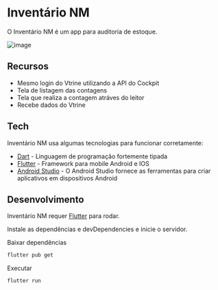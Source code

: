 # Inventário NM

O Inventário NM é um app para auditoria de estoque.

![image](https://user-images.githubusercontent.com/32520465/149388957-4e21e16b-69e9-413c-9e2e-939ccd9b4dcb.png)


## Recursos

- Mesmo login do Vtrine utilizando a API do Cockpit
- Tela de listagem das contagens
- Tela que realiza a contagem atráves do leitor
- Recebe dados do Vtrine

## Tech

Inventário NM usa algumas tecnologias para funcionar corretamente:

- [Dart]() - Linguagem de programação fortemente tipada
- [Flutter]() - Framework para mobile Android e IOS
- [Android Studio](https://developer.android.com/studio?hl=pt-br) - O Android Studio fornece as ferramentas para criar aplicativos em dispositivos Android

## Desenvolvimento

Inventário NM requer [Flutter](https://docs.flutter.dev/get-started/install) para rodar.

Instale as dependências e devDependencies e inicie o servidor.

Baixar dependências

```sh
flutter pub get
```

Executar

```sh
flutter run
```
